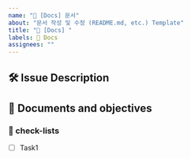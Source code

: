 ```yaml
---
name: "📃 [Docs] 문서"
about: "문서 작성 및 수정 (README.md, etc.) Template"
title: "📃 [Docs] "
labels: 📃 Docs
assignees: ""
---
```


## 🛠️ Issue Description

[//]: # "해당 이슈에 대한 설명을 작성해주세요."

## 💭 Documents and objectives

[//]: # "문서의 종류가 무엇인지, 목적이 무엇인지 작성해주세요."

### 📝 check-lists

[//]: # "업무 체크리스트를 작성해주세요."

- [ ] Task1
